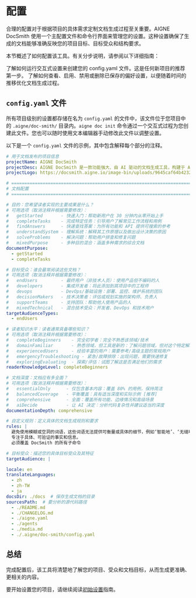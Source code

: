 # 配置

合理的配置对于根据项目的具体需求定制文档生成过程至关重要。AIGNE DocSmith 使用一个主配置文件和命令行界面来管理您的设置。这种设置确保了生成的文档能够准确反映您的项目目标、目标受众和结构要求。

本节概述了如何配置该工具。有关分步说明，请参阅以下详细指南：

<x-cards>
  <x-card data-title="初始设置" data-icon="lucide:settings-2" data-href="/configuration/initial-setup">了解如何运行交互式设置来创建您的 config.yaml 文件。这是任何新项目的推荐第一步。</x-card>
  <x-card data-title="管理偏好设置" data-icon="lucide:list-checks" data-href="/configuration/managing-preferences">了解如何查看、启用、禁用或删除已保存的偏好设置，以便随着时间的推移优化文档生成过程。</x-card>
</x-cards>

## `config.yaml` 文件

所有项目级别的设置都存储在名为 `config.yaml` 的文件中，该文件位于您项目中的 `.aigne/doc-smith/` 目录内。`aigne doc init` 命令通过一个交互式过程为您创建此文件。您也可以随时使用文本编辑器手动修改此文件以调整设置。

以下是一个 `config.yaml` 文件的示例，其中包含解释每个部分的注释。

```yaml Example config.yaml icon=logos:yaml
# 用于文档发布的项目信息
projectName: AIGNE DocSmith
projectDesc: AIGNE DocSmith 是一款功能强大、由 AI 驱动的文档生成工具，构建于 AIGNE 框架之上。它可以直接从您的源代码中自动创建详细、结构化和多语言的文档。
projectLogo: https://docsmith.aigne.io/image-bin/uploads/9645caf64b4232699982c4d940b03b90.svg

# =============================================================================
# 文档配置
# =============================================================================

# 目的：您希望读者实现的主要成果是什么？
# 可用选项（取消注释并根据需要修改）：
#   getStarted       - 快速入门：帮助新用户在 30 分钟内从零开始上手
#   completeTasks    - 完成特定任务：引导用户了解常见工作流程和用例
#   findAnswers      - 快速查找答案：为所有功能和 API 提供可搜索的参考
#   understandSystem - 理解系统：解释其工作原理以及做出设计决策的原因
#   solveProblems    - 解决问题：帮助用户排查和修复问题
#   mixedPurpose     - 多种目的混合：涵盖多种需求的综合文档
documentPurpose:
  - getStarted
  - completeTasks

# 目标受众：谁会最常阅读这些文档？
# 可用选项（取消注释并根据需要修改）：
#   endUsers         - 最终用户（非技术人员）：使用产品但不编码的人
#   developers       - 集成开发者：将此添加到其项目中的工程师
#   devops           - DevOps/基础设施：部署、监控、维护系统的团队
#   decisionMakers   - 技术决策者：评估或规划实施的架构师、负责人
#   supportTeams     - 支持团队：帮助他人使用产品的人
#   mixedTechnical   - 混合技术受众：开发者、DevOps 和技术用户
targetAudienceTypes:
  - endUsers

# 读者知识水平：读者通常具备哪些知识？
# 可用选项（取消注释并根据需要修改）：
#   completeBeginners    - 完全初学者：完全不熟悉该领域/技术
#   domainFamiliar       - 熟悉领域，但工具是新的：了解问题领域，但对这个特定解决方案不熟悉
#   experiencedUsers     - 经验丰富的用户：需要参考/高级主题的常规用户
#   emergencyTroubleshooting - 紧急/故障排除：出现问题，需要快速修复
#   exploringEvaluating  - 探索/评估：试图了解这是否满足他们的需求
readerKnowledgeLevel: completeBeginners

# 文档深度：文档应有多全面？
# 可用选项（取消注释并根据需要修改）：
#   essentialOnly      - 仅包含基本内容：覆盖 80% 的用例，保持简洁
#   balancedCoverage   - 平衡覆盖：具有适当深度和实际示例 [推荐]
#   comprehensive      - 全面：覆盖所有功能、边缘情况和高级场景
#   aiDecide           - 让 AI 决定：分析代码复杂性并建议适当的深度
documentationDepth: comprehensive

# 自定义规则：定义具体的文档生成规则和要求
rules: |
  避免使用模糊或空洞的词语，这些词语无法提供可衡量或具体的细节，例如‘智能地’、‘无缝地’、‘全面地’或‘高质量地’。专注于具体、可验证的事实和信息。
  专注于具体、可验证的事实和信息。
  必须覆盖 DocSmith 的所有子命令

# 目标受众：描述您的具体目标受众及其特征
targetAudience: |

locale: en
translateLanguages:
  - zh
  - zh-TW
  - ja
docsDir: ./docs  # 保存生成文档的目录
sourcesPath:  # 要分析的源代码路径
  - ./README.md
  - ./CHANGELOG.md
  - ./aigne.yaml
  - ./agents
  - ./media.md
  - ./.aigne/doc-smith/config.yaml
```

## 总结

完成配置后，该工具将清楚地了解您的项目、受众和文档目标，从而生成更准确、更相关的内容。

要开始设置您的项目，请继续阅读[初始设置](./configuration-initial-setup.md)指南。